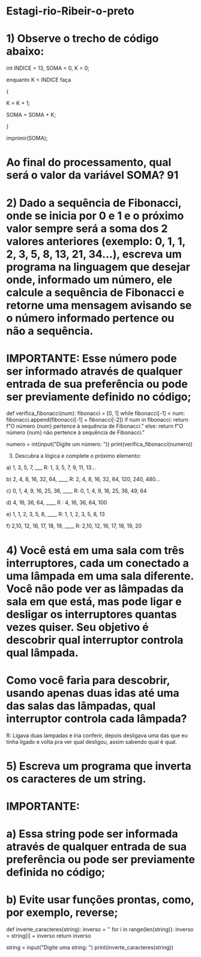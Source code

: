 # Estagi-rio-Ribeir-o-preto
# 1) Observe o trecho de código abaixo:

int INDICE = 13, SOMA = 0, K = 0;

enquanto K < INDICE faça

{

K = K + 1;

SOMA = SOMA + K;

}

imprimir(SOMA);



# Ao final do processamento, qual será o valor da variável SOMA? 91

# 2) Dado a sequência de Fibonacci, onde se inicia por 0 e 1 e o próximo valor sempre será a soma dos 2 valores anteriores (exemplo: 0, 1, 1, 2, 3, 5, 8, 13, 21, 34...), escreva um programa na linguagem que desejar onde, informado um número, ele calcule a sequência de Fibonacci e retorne uma mensagem avisando se o número informado pertence ou não a sequência.
#  IMPORTANTE: Esse número pode ser informado através de qualquer entrada de sua preferência ou pode ser previamente definido no código;


def verifica_fibonacci(num):
    fibonacci = [0, 1]
    while fibonacci[-1] < num:
        fibonacci.append(fibonacci[-1] + fibonacci[-2])
    if num in fibonacci:
        return f"O número {num} pertence à sequência de Fibonacci."
    else:
        return f"O número {num} não pertence à sequência de Fibonacci."

numero = int(input("Digite um número: "))
print(verifica_fibonacci(numero))

3) Descubra a lógica e complete o próximo elemento:

a) 1, 3, 5, 7, ___
  R: 1, 3, 5, 7, 9, 11, 13...

b) 2, 4, 8, 16, 32, 64, ____
  R: 2, 4, 8, 16, 32, 64, 120, 240, 480...

c) 0, 1, 4, 9, 16, 25, 36, ____
  R: 0, 1, 4, 9, 16, 25, 36, 49, 64

d) 4, 16, 36, 64, ____
  R : 4, 16, 36, 64, 100

e) 1, 1, 2, 3, 5, 8, ____
R: 1, 1, 2, 3, 5, 8, 13

f) 2,10, 12, 16, 17, 18, 19, ____
 R: 2,10, 12, 16, 17, 18, 19, 20

# 4) Você está em uma sala com três interruptores, cada um conectado a uma lâmpada em uma sala diferente. Você não pode ver as lâmpadas da sala em que está, mas pode ligar e desligar os interruptores quantas vezes quiser. Seu objetivo é descobrir qual interruptor controla qual lâmpada.
# Como você faria para descobrir, usando apenas duas idas até uma das salas das lâmpadas, qual interruptor controla cada lâmpada?
R: Ligava duas lampadas e iria conferir, depois desligava uma das que eu tinha ligado e volta pra ver qual desligou, assim sabendo qual é qual.

# 5) Escreva um programa que inverta os caracteres de um string.
# IMPORTANTE:
# a) Essa string pode ser informada através de qualquer entrada de sua preferência ou pode ser previamente definida no código;
# b) Evite usar funções prontas, como, por exemplo, reverse;

def inverte_caracteres(string):
    inverso = ''
    for i in range(len(string)):
        inverso = string[i] + inverso
    return inverso

string = input("Digite uma string: ")
print(inverte_caracteres(string))

